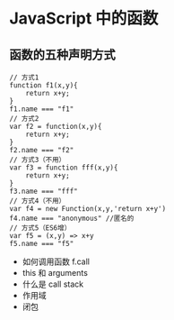 # JavaScript 中的函数

## 函数的五种声明方式
```
// 方式1
function f1(x,y){
    return x+y;
}
f1.name === "f1"
// 方式2
var f2 = function(x,y){
    return x+y;
}
f2.name === "f2"
// 方式3（不用）
var f3 = function fff(x,y){
    return x+y;
}
f3.name === "fff"
// 方式4（不用）
var f4 = new Function(x,y,'return x+y')
f4.name === "anonymous" //匿名的
// 方式5（ES6增）
var f5 = (x,y) => x+y
f5.name === "f5"
```


- 如何调用函数 f.call
- this 和 arguments
- 什么是 call stack
- 作用域
- 闭包


